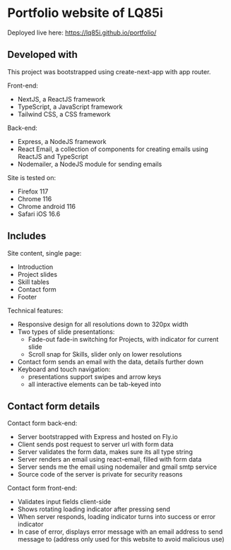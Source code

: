 # Portfolio website of LQ85i

Deployed live here: https://lq85i.github.io/portfolio/

## Developed with

This project was bootstrapped using create-next-app with app router.

Front-end:
- NextJS, a ReactJS framework
- TypeScript, a JavaScript framework
- Tailwind CSS, a CSS framework

Back-end:
- Express, a NodeJS framework
- React Email, a collection of components for creating emails using ReactJS and TypeScript
- Nodemailer, a NodeJS module for sending emails

Site is tested on:
- Firefox 117
- Chrome 116
- Chrome android 116
- Safari iOS 16.6

## Includes

Site content, single page: 
- Introduction
- Project slides
- Skill tables
- Contact form
- Footer

Technical features:
- Responsive design for all resolutions down to 320px width
- Two types of slide presentations:
    - Fade-out fade-in switching for Projects, with indicator for current slide
    - Scroll snap for Skills, slider only on lower resolutions
- Contact form sends an email with the data, details further down
- Keyboard and touch navigation:
    - presentations support swipes and arrow keys
    - all interactive elements can be tab-keyed into


## Contact form details

Contact form back-end:
- Server bootstrapped with Express and hosted on Fly.io
- Client sends post request to server url with form data
- Server validates the form data, makes sure its all type string
- Server renders an email using react-email, filled with form data
- Server sends me the email using nodemailer and gmail smtp service
- Source code of the server is private for security reasons

Contact form front-end:
- Validates input fields client-side
- Shows rotating loading indicator after pressing send
- When server responds, loading indicator turns into success or error indicator
- In case of error, displays error message with an email address to send message to (address only used for this website to avoid malicious use)
